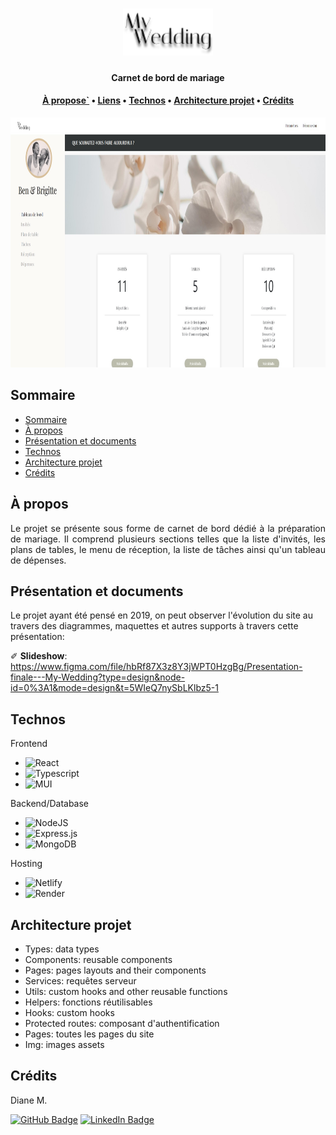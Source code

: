 <div align="center">
    <h1>
        <img src="readme-assets/img/logo.png" alt="my wedding logo" height="75px">
    </h1>
    <h4><b>Carnet de bord de mariage</b></h4>
    <h4>
        <a href="#about">À propose`</a>
        •
        <a href="#links">Liens</a>
        •
        <a href="#built-with">Technos</a>
        •
        <a href="#architecture">Architecture projet</a>
        •
        <a href="#contact">Crédits</a>
    </h4>
</div>

<p align="center"> 
    <img src="readme-assets/img/dashboard.png" alt="dashboard page" height="400" width="auto">
</p>

## Sommaire

- [Sommaire](#sommaire)
- [À propos](#à-propos)
- [Présentation et documents](#présentation-et-documents)
- [Technos](#technos)
- [Architecture projet](#architecture-projet)
- [Crédits](#crédits)

## À propos

<p align="justify"> 
 Le projet se présente sous forme de carnet de bord dédié à la préparation de mariage. Il comprend plusieurs sections telles que la liste d'invités, les plans de tables, le menu de réception, la liste de tâches ainsi qu'un tableau de dépenses.
</p>


## Présentation et documents

Le projet ayant été pensé en 2019, on peut observer l'évolution du site au travers des diagrammes, maquettes et autres supports à travers cette présentation:

✐ **Slideshow**: https://www.figma.com/file/hbRf87X3z8Y3jWPT0HzgBg/Presentation-finale---My-Wedding?type=design&node-id=0%3A1&mode=design&t=5WIeQ7nySbLKlbz5-1<br />


## Technos

Frontend
* ![React](https://img.shields.io/badge/React-20232A?style=for-the-badge&logo=react&logoColor=61DAFB)
* ![Typescript](https://img.shields.io/badge/TypeScript-007ACC?style=for-the-badge&logo=typescript&logoColor=white)
* ![MUI](https://img.shields.io/badge/Material--UI-0081CB?style=for-the-badge&logo=material-ui&logoColor=white)

Backend/Database
* ![NodeJS](https://img.shields.io/badge/node.js-6DA55F?style=for-the-badge&logo=node.js&logoColor=white)
* ![Express.js](https://img.shields.io/badge/express.js-%23404d59.svg?style=for-the-badge&logo=express&logoColor=%2361DAFB)
* ![MongoDB](https://img.shields.io/badge/MongoDB-%234ea94b.svg?style=for-the-badge&logo=mongodb&logoColor=white)

Hosting
* ![Netlify](https://img.shields.io/badge/netlify-%23000000.svg?style=for-the-badge&logo=netlify&logoColor=#00C7B7)
* ![Render](https://img.shields.io/badge/Render-%46E3B7.svg?style=for-the-badge&logo=render&logoColor=white)


## Architecture projet

* Types: data types
* Components: reusable components
* Pages: pages layouts and their components
* Services: requêtes serveur
* Utils: custom hooks and other reusable functions
* Helpers: fonctions réutilisables
* Hooks: custom hooks
* Protected routes: composant d'authentification
* Pages: toutes les pages du site
* Img: images assets


## Crédits

<p>Diane M.</p>

[![GitHub Badge](https://img.shields.io/badge/GitHub-100000?style=for-the-badge&logo=github&logoColor=white)](https://github.com/dkm94)
[![LinkedIn Badge](https://img.shields.io/badge/LinkedIn-0077B5?style=for-the-badge&logo=linkedin&logoColor=white)](https://www.linkedin.com/in/diane-mpk/)
